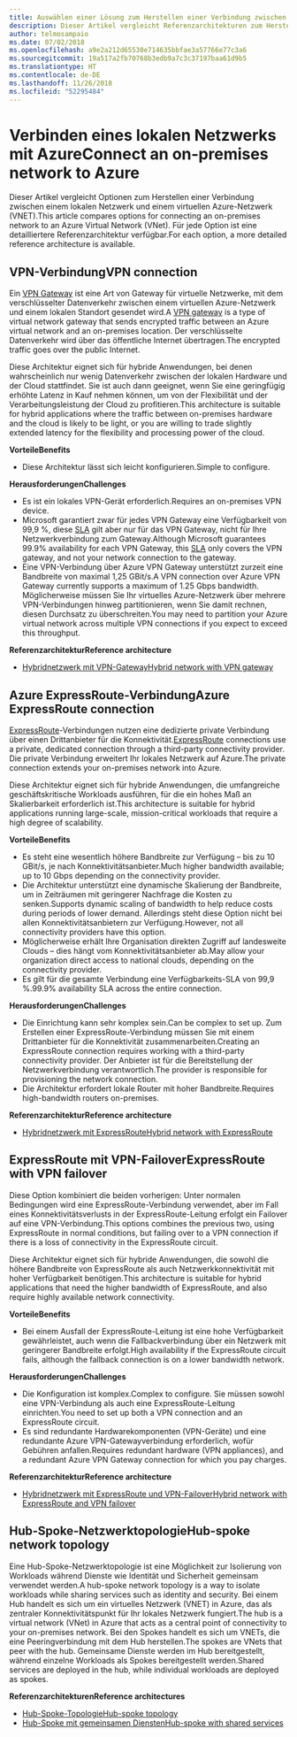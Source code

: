 ```yaml
---
title: Auswählen einer Lösung zum Herstellen einer Verbindung zwischen einem lokalen Netzwerk und Azure
description: Dieser Artikel vergleicht Referenzarchitekturen zum Herstellen einer Verbindung zwischen einem lokalen Netzwerk und Azure.
author: telmosampaio
ms.date: 07/02/2018
ms.openlocfilehash: a9e2a212d65530e714635bbfae3a57766e77c3a6
ms.sourcegitcommit: 19a517a2fb70768b3edb9a7c3c37197baa61d9b5
ms.translationtype: HT
ms.contentlocale: de-DE
ms.lasthandoff: 11/26/2018
ms.locfileid: "52295484"
---
```

# <a name="connect-an-on-premises-network-to-azure"></a><span data-ttu-id="5fdfb-103">Verbinden eines lokalen Netzwerks mit Azure</span><span class="sxs-lookup"><span data-stu-id="5fdfb-103">Connect an on-premises network to Azure</span></span>

<span data-ttu-id="5fdfb-104">Dieser Artikel vergleicht Optionen zum Herstellen einer Verbindung zwischen einem lokalen Netzwerk und einem virtuellen Azure-Netzwerk (VNET).</span><span class="sxs-lookup"><span data-stu-id="5fdfb-104">This article compares options for connecting an on-premises network to an Azure Virtual Network (VNet).</span></span> <span data-ttu-id="5fdfb-105">Für jede Option ist eine detailliertere Referenzarchitektur verfügbar.</span><span class="sxs-lookup"><span data-stu-id="5fdfb-105">For each option, a more detailed reference architecture is available.</span></span>

## <a name="vpn-connection"></a><span data-ttu-id="5fdfb-106">VPN-Verbindung</span><span class="sxs-lookup"><span data-stu-id="5fdfb-106">VPN connection</span></span>

<span data-ttu-id="5fdfb-107">Ein [VPN Gateway](/azure/vpn-gateway/vpn-gateway-about-vpngateways) ist eine Art von Gateway für virtuelle Netzwerke, mit dem verschlüsselter Datenverkehr zwischen einem virtuellen Azure-Netzwerk und einem lokalen Standort gesendet wird.</span><span class="sxs-lookup"><span data-stu-id="5fdfb-107">A [VPN gateway](/azure/vpn-gateway/vpn-gateway-about-vpngateways) is a type of virtual network gateway that sends encrypted traffic between an Azure virtual network and an on-premises location.</span></span> <span data-ttu-id="5fdfb-108">Der verschlüsselte Datenverkehr wird über das öffentliche Internet übertragen.</span><span class="sxs-lookup"><span data-stu-id="5fdfb-108">The encrypted traffic goes over the public Internet.</span></span>

<span data-ttu-id="5fdfb-109">Diese Architektur eignet sich für hybride Anwendungen, bei denen wahrscheinlich nur wenig Datenverkehr zwischen der lokalen Hardware und der Cloud stattfindet. Sie ist auch dann geeignet, wenn Sie eine geringfügig erhöhte Latenz in Kauf nehmen können, um von der Flexibilität und der Verarbeitungsleistung der Cloud zu profitieren.</span><span class="sxs-lookup"><span data-stu-id="5fdfb-109">This architecture is suitable for hybrid applications where the traffic between on-premises hardware and the cloud is likely to be light, or you are willing to trade slightly extended latency for the flexibility and processing power of the cloud.</span></span>

<span data-ttu-id="5fdfb-110">**Vorteile**</span><span class="sxs-lookup"><span data-stu-id="5fdfb-110">**Benefits**</span></span>

- <span data-ttu-id="5fdfb-111">Diese Architektur lässt sich leicht konfigurieren.</span><span class="sxs-lookup"><span data-stu-id="5fdfb-111">Simple to configure.</span></span>

<span data-ttu-id="5fdfb-112">**Herausforderungen**</span><span class="sxs-lookup"><span data-stu-id="5fdfb-112">**Challenges**</span></span>

- <span data-ttu-id="5fdfb-113">Es ist ein lokales VPN-Gerät erforderlich.</span><span class="sxs-lookup"><span data-stu-id="5fdfb-113">Requires an on-premises VPN device.</span></span>
- <span data-ttu-id="5fdfb-114">Microsoft garantiert zwar für jedes VPN Gateway eine Verfügbarkeit von 99,9 %, diese [SLA](https://azure.microsoft.com/support/legal/sla/vpn-gateway/) gilt aber nur für das VPN Gateway, nicht für Ihre Netzwerkverbindung zum Gateway.</span><span class="sxs-lookup"><span data-stu-id="5fdfb-114">Although Microsoft guarantees 99.9% availability for each VPN Gateway, this [SLA](https://azure.microsoft.com/support/legal/sla/vpn-gateway/) only covers the VPN gateway, and not your network connection to the gateway.</span></span>
- <span data-ttu-id="5fdfb-115">Eine VPN-Verbindung über Azure VPN Gateway unterstützt zurzeit eine Bandbreite von maximal 1,25 GBit/s.</span><span class="sxs-lookup"><span data-stu-id="5fdfb-115">A VPN connection over Azure VPN Gateway currently supports a maximum of 1.25 Gbps bandwidth.</span></span> <span data-ttu-id="5fdfb-116">Möglicherweise müssen Sie Ihr virtuelles Azure-Netzwerk über mehrere VPN-Verbindungen hinweg partitionieren, wenn Sie damit rechnen, diesen Durchsatz zu überschreiten.</span><span class="sxs-lookup"><span data-stu-id="5fdfb-116">You may need to partition your Azure virtual network across multiple VPN connections if you expect to exceed this throughput.</span></span>

<span data-ttu-id="5fdfb-117">**Referenzarchitektur**</span><span class="sxs-lookup"><span data-stu-id="5fdfb-117">**Reference architecture**</span></span>

- [<span data-ttu-id="5fdfb-118">Hybridnetzwerk mit VPN-Gateway</span><span class="sxs-lookup"><span data-stu-id="5fdfb-118">Hybrid network with VPN gateway</span></span>](./vpn.md)

## <a name="azure-expressroute-connection"></a><span data-ttu-id="5fdfb-119">Azure ExpressRoute-Verbindung</span><span class="sxs-lookup"><span data-stu-id="5fdfb-119">Azure ExpressRoute connection</span></span>

<span data-ttu-id="5fdfb-120">[ExpressRoute](/azure/expressroute/)-Verbindungen nutzen eine dedizierte private Verbindung über einen Drittanbieter für die Konnektivität.</span><span class="sxs-lookup"><span data-stu-id="5fdfb-120">[ExpressRoute](/azure/expressroute/) connections use a private, dedicated connection through a third-party connectivity provider.</span></span> <span data-ttu-id="5fdfb-121">Die private Verbindung erweitert Ihr lokales Netzwerk auf Azure.</span><span class="sxs-lookup"><span data-stu-id="5fdfb-121">The private connection extends your on-premises network into Azure.</span></span> 

<span data-ttu-id="5fdfb-122">Diese Architektur eignet sich für hybride Anwendungen, die umfangreiche geschäftskritische Workloads ausführen, für die ein hohes Maß an Skalierbarkeit erforderlich ist.</span><span class="sxs-lookup"><span data-stu-id="5fdfb-122">This architecture is suitable for hybrid applications running large-scale, mission-critical workloads that require a high degree of scalability.</span></span> 

<span data-ttu-id="5fdfb-123">**Vorteile**</span><span class="sxs-lookup"><span data-stu-id="5fdfb-123">**Benefits**</span></span>

- <span data-ttu-id="5fdfb-124">Es steht eine wesentlich höhere Bandbreite zur Verfügung – bis zu 10 GBit/s, je nach Konnektivitätsanbieter.</span><span class="sxs-lookup"><span data-stu-id="5fdfb-124">Much higher bandwidth available; up to 10 Gbps depending on the connectivity provider.</span></span>
- <span data-ttu-id="5fdfb-125">Die Architektur unterstützt eine dynamische Skalierung der Bandbreite, um in Zeiträumen mit geringerer Nachfrage die Kosten zu senken.</span><span class="sxs-lookup"><span data-stu-id="5fdfb-125">Supports dynamic scaling of bandwidth to help reduce costs during periods of lower demand.</span></span> <span data-ttu-id="5fdfb-126">Allerdings steht diese Option nicht bei allen Konnektivitätsanbietern zur Verfügung.</span><span class="sxs-lookup"><span data-stu-id="5fdfb-126">However, not all connectivity providers have this option.</span></span>
- <span data-ttu-id="5fdfb-127">Möglicherweise erhält Ihre Organisation direkten Zugriff auf landesweite Clouds – dies hängt vom Konnektivitätsanbieter ab.</span><span class="sxs-lookup"><span data-stu-id="5fdfb-127">May allow your organization direct access to national clouds, depending on the connectivity provider.</span></span>
- <span data-ttu-id="5fdfb-128">Es gilt für die gesamte Verbindung eine Verfügbarkeits-SLA von 99,9 %.</span><span class="sxs-lookup"><span data-stu-id="5fdfb-128">99.9% availability SLA across the entire connection.</span></span>

<span data-ttu-id="5fdfb-129">**Herausforderungen**</span><span class="sxs-lookup"><span data-stu-id="5fdfb-129">**Challenges**</span></span>

- <span data-ttu-id="5fdfb-130">Die Einrichtung kann sehr komplex sein.</span><span class="sxs-lookup"><span data-stu-id="5fdfb-130">Can be complex to set up.</span></span> <span data-ttu-id="5fdfb-131">Zum Erstellen einer ExpressRoute-Verbindung müssen Sie mit einem Drittanbieter für die Konnektivität zusammenarbeiten.</span><span class="sxs-lookup"><span data-stu-id="5fdfb-131">Creating an ExpressRoute connection requires working with a third-party connectivity provider.</span></span> <span data-ttu-id="5fdfb-132">Der Anbieter ist für die Bereitstellung der Netzwerkverbindung verantwortlich.</span><span class="sxs-lookup"><span data-stu-id="5fdfb-132">The provider is responsible for provisioning the network connection.</span></span>
- <span data-ttu-id="5fdfb-133">Die Architektur erfordert lokale Router mit hoher Bandbreite.</span><span class="sxs-lookup"><span data-stu-id="5fdfb-133">Requires high-bandwidth routers on-premises.</span></span>

<span data-ttu-id="5fdfb-134">**Referenzarchitektur**</span><span class="sxs-lookup"><span data-stu-id="5fdfb-134">**Reference architecture**</span></span>

- [<span data-ttu-id="5fdfb-135">Hybridnetzwerk mit ExpressRoute</span><span class="sxs-lookup"><span data-stu-id="5fdfb-135">Hybrid network with ExpressRoute</span></span>](./expressroute.md)

## <a name="expressroute-with-vpn-failover"></a><span data-ttu-id="5fdfb-136">ExpressRoute mit VPN-Failover</span><span class="sxs-lookup"><span data-stu-id="5fdfb-136">ExpressRoute with VPN failover</span></span>

<span data-ttu-id="5fdfb-137">Diese Option kombiniert die beiden vorherigen: Unter normalen Bedingungen wird eine ExpressRoute-Verbindung verwendet, aber im Fall eines Konnektivitätsverlusts in der ExpressRoute-Leitung erfolgt ein Failover auf eine VPN-Verbindung.</span><span class="sxs-lookup"><span data-stu-id="5fdfb-137">This options combines the previous two, using ExpressRoute in normal conditions, but failing over to a VPN connection if there is a loss of connectivity in the ExpressRoute circuit.</span></span>

<span data-ttu-id="5fdfb-138">Diese Architektur eignet sich für hybride Anwendungen, die sowohl die höhere Bandbreite von ExpressRoute als auch Netzwerkkonnektivität mit hoher Verfügbarkeit benötigen.</span><span class="sxs-lookup"><span data-stu-id="5fdfb-138">This architecture is suitable for hybrid applications that need the higher bandwidth of ExpressRoute, and also require highly available network connectivity.</span></span> 

<span data-ttu-id="5fdfb-139">**Vorteile**</span><span class="sxs-lookup"><span data-stu-id="5fdfb-139">**Benefits**</span></span>

- <span data-ttu-id="5fdfb-140">Bei einem Ausfall der ExpressRoute-Leitung ist eine hohe Verfügbarkeit gewährleistet, auch wenn die Fallbackverbindung über ein Netzwerk mit geringerer Bandbreite erfolgt.</span><span class="sxs-lookup"><span data-stu-id="5fdfb-140">High availability if the ExpressRoute circuit fails, although the fallback connection is on a lower bandwidth network.</span></span>

<span data-ttu-id="5fdfb-141">**Herausforderungen**</span><span class="sxs-lookup"><span data-stu-id="5fdfb-141">**Challenges**</span></span>

- <span data-ttu-id="5fdfb-142">Die Konfiguration ist komplex.</span><span class="sxs-lookup"><span data-stu-id="5fdfb-142">Complex to configure.</span></span> <span data-ttu-id="5fdfb-143">Sie müssen sowohl eine VPN-Verbindung als auch eine ExpressRoute-Leitung einrichten.</span><span class="sxs-lookup"><span data-stu-id="5fdfb-143">You need to set up both a VPN connection and an ExpressRoute circuit.</span></span>
- <span data-ttu-id="5fdfb-144">Es sind redundante Hardwarekomponenten (VPN-Geräte) und eine redundante Azure VPN-Gatewayverbindung erforderlich, wofür Gebühren anfallen.</span><span class="sxs-lookup"><span data-stu-id="5fdfb-144">Requires redundant hardware (VPN appliances), and a redundant Azure VPN Gateway connection for which you pay charges.</span></span>

<span data-ttu-id="5fdfb-145">**Referenzarchitektur**</span><span class="sxs-lookup"><span data-stu-id="5fdfb-145">**Reference architecture**</span></span>

- [<span data-ttu-id="5fdfb-146">Hybridnetzwerk mit ExpressRoute und VPN-Failover</span><span class="sxs-lookup"><span data-stu-id="5fdfb-146">Hybrid network with ExpressRoute and VPN failover</span></span>](./expressroute-vpn-failover.md)


## <a name="hub-spoke-network-topology"></a><span data-ttu-id="5fdfb-147">Hub-Spoke-Netzwerktopologie</span><span class="sxs-lookup"><span data-stu-id="5fdfb-147">Hub-spoke network topology</span></span>

<span data-ttu-id="5fdfb-148">Eine Hub-Spoke-Netzwerktopologie ist eine Möglichkeit zur Isolierung von Workloads während Dienste wie Identität und Sicherheit gemeinsam verwendet werden.</span><span class="sxs-lookup"><span data-stu-id="5fdfb-148">A hub-spoke network topology is a way to isolate workloads while sharing services such as identity and security.</span></span> <span data-ttu-id="5fdfb-149">Bei einem Hub handelt es sich um ein virtuelles Netzwerk (VNET) in Azure, das als zentraler Konnektivitätspunkt für Ihr lokales Netzwerk fungiert.</span><span class="sxs-lookup"><span data-stu-id="5fdfb-149">The hub is a virtual network (VNet) in Azure that acts as a central point of connectivity to your on-premises network.</span></span> <span data-ttu-id="5fdfb-150">Bei den Spokes handelt es sich um VNETs, die eine Peeringverbindung mit dem Hub herstellen.</span><span class="sxs-lookup"><span data-stu-id="5fdfb-150">The spokes are VNets that peer with the hub.</span></span> <span data-ttu-id="5fdfb-151">Gemeinsame Dienste werden im Hub bereitgestellt, während einzelne Workloads als Spokes bereitgestellt werden.</span><span class="sxs-lookup"><span data-stu-id="5fdfb-151">Shared services are deployed in the hub, while individual workloads are deployed as spokes.</span></span>


<span data-ttu-id="5fdfb-152">**Referenzarchitekturen**</span><span class="sxs-lookup"><span data-stu-id="5fdfb-152">**Reference architectures**</span></span>

- [<span data-ttu-id="5fdfb-153">Hub-Spoke-Topologie</span><span class="sxs-lookup"><span data-stu-id="5fdfb-153">Hub-spoke topology</span></span>](./hub-spoke.md)
- [<span data-ttu-id="5fdfb-154">Hub-Spoke mit gemeinsamen Diensten</span><span class="sxs-lookup"><span data-stu-id="5fdfb-154">Hub-spoke with shared services</span></span>](./shared-services.md)
